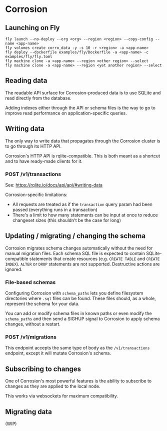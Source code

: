 # Corrosion

## Launching on Fly

```
fly launch --no-deploy --org <org> --region <region> --copy-config --name <app-name>
fly volumes create corro_data -y -s 10 -r <region> -a <app-name>
fly deploy --dockerfile examples/fly/Dockerfile -a <app-name> -c examples/fly/fly.toml
fly machine clone -a <app-name> --region <other region> --select
fly machine clone -a <app-name> --region <yet another region> --select
```

## Reading data

The readable API surface for Corrosion-produced data is to use SQLite and read directly from the database.

Adding indexes either through the API or schema files is the way to go to improve read performance on application-specific queries.

## Writing data

The only way to write data that propagates through the Corrosion cluster is to go through its HTTP API.

Corrosion's HTTP API is rqlite-compatible. This is both meant as a shortcut and to have ready-made clients for it.

### POST /v1/transactions

See: https://rqlite.io/docs/api/api/#writing-data

Corrosion-specific limitations:
- All requests are treated as if the `transaction` query param had been passed (everything runs in a transaction)
- There's a limit to how many statements can be input at once to reduce changeset sizes (this shouldn't be the case for long)

## Updating / migrating / changing the schema

Corrosion migrates schema changes automatically without the need for manual migration files. Each schema SQL file is expected to contain SQLite-compatible statements that create resources (e.g. `CREATE TABLE` and `CREATE INDEX`). `ALTER` or `DROP` statements are not supported. Destructive actions are ignored.

### File-based schemas

Configuring Corrosion with `schema_paths` lets you define filesystem directories where `.sql` files can be found. These files should, as a whole, represent the schema for your data.

You can add or modify schema files in known paths or even modify the `schema_paths` and then send a SIGHUP signal to Corrosion to apply schema changes, without a restart.

### POST /v1/migrations

This endpoint accepts the same type of body as the `/v1/transactions` endpoint, except it will mutate Corrosion's schema.

## Subscribing to changes

One of Corrosion's most powerful features is the ability to subscribe to changes as they are applied to the local node.

This works via websockets for maximum compatibility.

## Migrating data

(WIP)